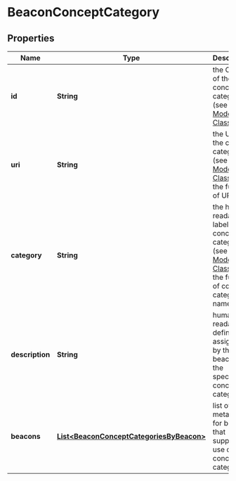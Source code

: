 
# BeaconConceptCategory

## Properties
Name | Type | Description | Notes
------------ | ------------- | ------------- | -------------
**id** | **String** | the CURIE of the concept category (see [Biolink Model Classes](https://biolink.github.io/biolink-model) |  [optional]
**uri** | **String** | the URI of the concept category (see [Biolink Model Classes](https://biolink.github.io/biolink-model)  for the full list of URI) |  [optional]
**category** | **String** | the human readable label of the concept category (see [Biolink Model Classes](https://biolink.github.io/biolink-model) for  the full list of concept category names)  |  [optional]
**description** | **String** | human readable definition assigned by the beacon for the specified concept category  |  [optional]
**beacons** | [**List&lt;BeaconConceptCategoriesByBeacon&gt;**](BeaconConceptCategoriesByBeacon.md) | list of metadata for beacons that support the use of this concept category  |  [optional]



